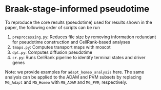 # Braak-stage-informed pseudotime

To reproduce the core results (pseudotime) used for results shown in the paper, the following
order of scripts can be run

1. `preprocessing.py`: Reduces file size by removing information redundant for pseudotime
    construction and CellRank-based analyses
2. `tmaps.py`: Computes transport maps with moscot
3. `dpt.py`: Computes diffusion pseudotime
4. `cr.py`: Runs CellRank pipeline to identify terminal states and driver genes

Note: we provide examples for `adapt_homeo_analysis` here. The same analysis can be applied to the ADAM and PVM subsets by replacing `MG_Adapt` and `MG_Homeo` with `MG_ADAM` and `MG_PVM`, respectively.
